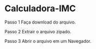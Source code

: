 # Calculadora-IMC #

Passo 1 Faça download do arquivo.

Passo 2 Extrair o arquivo zipado.

Passo 3 Abrir o arquivo em um Navegador.